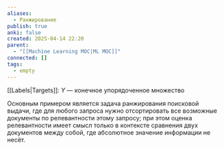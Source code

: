 ```yaml
---
aliases:
  - Ранжирование
publish: true
anki: false
created: 2025-04-14 22:20
parent:
  - "[[Machine Learning MOC|ML MOC]]"
connected: []
tags:
  - empty
---
```


[[Labels|Targets]]: ${Y}$ — конечное упорядоченное множество

Основным примером является задача ранжирования поисковой выдачи, где для любого запроса нужно отсортировать все возможные документы по релевантности этому запросу; при этом оценка релевантности имеет смысл только в контексте сравнения двух документов между собой, где абсолютное значение информации не несёт.